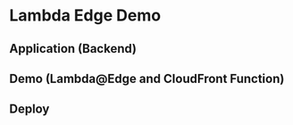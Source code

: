 # Lambda Edge Demo

## Application (Backend)

## Demo (Lambda@Edge and CloudFront Function)

## Deploy